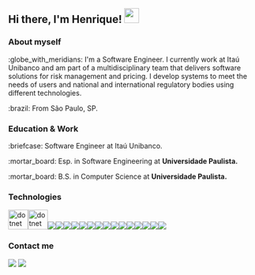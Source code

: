 ## Hi there, I'm Henrique! <img src="https://raw.githubusercontent.com/MartinHeinz/MartinHeinz/master/wave.gif" width="30px">


### About myself
<p>:globe_with_meridians: I'm a Software Engineer. I currently work at Itaú Unibanco and am part of a multidisciplinary team that delivers software solutions for risk management and pricing. I develop systems to meet the needs of users and national and international regulatory bodies using different technologies.</p>

<p>:brazil: From São Paulo, SP.</p>

### Education & Work

<p>:briefcase: Software Engineer at Itaú Unibanco.</p>
<p>:mortar_board: Esp. in Software Engineering at <strong>Universidade Paulista.</strong></p>
<p>:mortar_board: B.S. in Computer Science at <strong>Universidade Paulista.</strong></p>

### Technologies
<a href="https://dotnet.microsoft.com/" target="_blank" rel="noreferrer"><img src="https://upload.wikimedia.org/wikipedia/commons/thumb/e/ee/.NET_Core_Logo.svg/1200px-.NET_Core_Logo.svg.png" alt="dotnet" width="40" height="40"/></a><a href="https://dotnet.microsoft.com/" target="_blank" rel="noreferrer"><img src="https://cdn.iconscout.com/icon/free/png-256/microsoft-dotnet-1175177.png" alt="dotnet" width="40" height="40"/></a><img src="https://img.icons8.com/color/42/000000/c-sharp-logo.png"/><img src="https://img.icons8.com/color/42/00000/angularjs.png"/><img src="https://img.icons8.com/color/42/00000/javascript--v1.png"/><img src="https://img.icons8.com/color/42/00000/typescript.png"/><img src="https://img.icons8.com/color/42/00000/python--v1.png"/><img src="https://img.icons8.com/fluency/42/00000/docker.png"/><img src="https://img.icons8.com/color/42/00000/kubernetes.png"/><img src="https://img.icons8.com/color/42/00000/git.png"/><img src="https://img.icons8.com/color/42/00000/gitlab.png"/><img src="https://img.icons8.com/color/42/00000/terraform.png"/><img src="https://img.icons8.com/color/42/00000/amazon-web-services.png"/><img src="https://img.icons8.com/color/42/00000/microsoft-sql-server.png"/><img src="https://img.icons8.com/color/42/00000/mysql-logo.png"/><img src="https://img.icons8.com/fluency/42/00000/visual-studio.png"/><img src="https://img.icons8.com/color/42/00000/visual-studio-code-2019.png"/>

### Contact me
 <a href="https://www.linkedin.com/in/henriquebs98/"><img src="https://img.shields.io/badge/-henriquebs98-blue?style=flat-square&logo=Linkedin&logoColor=white&link=https://www.linkedin.com/in/giulia-piombo/" /></a> <a href="mailto:henriquebs98@gmail.com"><img src="https://img.shields.io/badge/-henriquebs98@gmail.com-d14836?style=flat-square&logo=Gmail&logoColor=white&link=mailto:henriquebs98@gmail.com" /></a>

